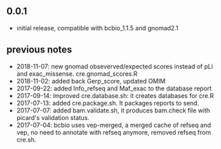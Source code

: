 ## 0.0.1
- initial release, compatible with bcbio_1.1.5 and gnomad2.1

## previous notes
- 2018-11-07: new gnomad obseverved/expected scores instead of pLi and exac_missense. cre.gnomad_scores.R
- 2018-11-02: added back Gerp_score, updated OMIM
- 2017-09-22: added Info_refseq and Maf_exac to the database report
- 2017-09-14: improved cre.database.sh: it creates databases for cre.R
- 2017-07-13: added cre.package.sh. It packages reports to send.
- 2017-07-07: added bam.validate.sh, it produces bam.check file with picard's validation status.
- 2017-07-04: bcbio uses vep-merged, a merged cache of refseq and vep, no need to annotate with refseq anymore, removed refseq from cre.sh.

